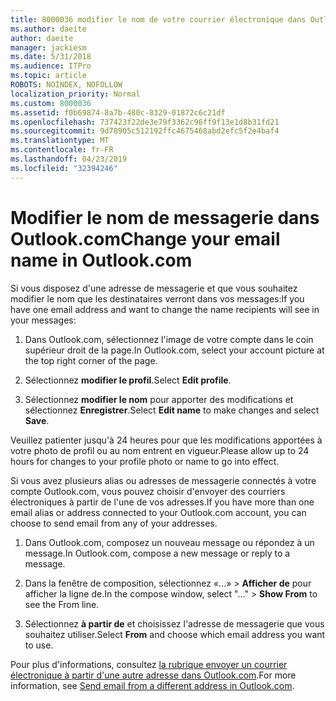 ```yaml
---
title: 8000036 modifier le nom de votre courrier électronique dans Outlook.com
ms.author: daeite
author: daeite
manager: jackiesm
ms.date: 5/31/2018
ms.audience: ITPro
ms.topic: article
ROBOTS: NOINDEX, NOFOLLOW
localization_priority: Normal
ms.custom: 8000036
ms.assetid: f0b69874-8a7b-480c-8329-01872c6c21df
ms.openlocfilehash: 737423f22de3e79f3362c96ff9f13e1d8b31fd21
ms.sourcegitcommit: 9d78905c512192ffc4675468abd2efc5f2e4baf4
ms.translationtype: MT
ms.contentlocale: fr-FR
ms.lasthandoff: 04/23/2019
ms.locfileid: "32394246"
---
```

# <a name="change-your-email-name-in-outlookcom"></a><span data-ttu-id="6ed10-102">Modifier le nom de messagerie dans Outlook.com</span><span class="sxs-lookup"><span data-stu-id="6ed10-102">Change your email name in Outlook.com</span></span>

<span data-ttu-id="6ed10-103">Si vous disposez d'une adresse de messagerie et que vous souhaitez modifier le nom que les destinataires verront dans vos messages:</span><span class="sxs-lookup"><span data-stu-id="6ed10-103">If you have one email address and want to change the name recipients will see in your messages:</span></span>
  
1. <span data-ttu-id="6ed10-104">Dans Outlook.com, sélectionnez l'image de votre compte dans le coin supérieur droit de la page.</span><span class="sxs-lookup"><span data-stu-id="6ed10-104">In Outlook.com, select your account picture at the top right corner of the page.</span></span>
    
2. <span data-ttu-id="6ed10-105">Sélectionnez **modifier le profil**.</span><span class="sxs-lookup"><span data-stu-id="6ed10-105">Select **Edit profile**.</span></span> 
    
3. <span data-ttu-id="6ed10-106">Sélectionnez **modifier le nom** pour apporter des modifications et sélectionnez **Enregistrer**.</span><span class="sxs-lookup"><span data-stu-id="6ed10-106">Select **Edit name** to make changes and select **Save**.</span></span> 
    
<span data-ttu-id="6ed10-107">Veuillez patienter jusqu'à 24 heures pour que les modifications apportées à votre photo de profil ou au nom entrent en vigueur.</span><span class="sxs-lookup"><span data-stu-id="6ed10-107">Please allow up to 24 hours for changes to your profile photo or name to go into effect.</span></span>
  
<span data-ttu-id="6ed10-108">Si vous avez plusieurs alias ou adresses de messagerie connectés à votre compte Outlook.com, vous pouvez choisir d'envoyer des courriers électroniques à partir de l'une de vos adresses.</span><span class="sxs-lookup"><span data-stu-id="6ed10-108">If you have more than one email alias or address connected to your Outlook.com account, you can choose to send email from any of your addresses.</span></span>
  
1. <span data-ttu-id="6ed10-109">Dans Outlook.com, composez un nouveau message ou répondez à un message.</span><span class="sxs-lookup"><span data-stu-id="6ed10-109">In Outlook.com, compose a new message or reply to a message.</span></span>
    
2. <span data-ttu-id="6ed10-110">Dans la fenêtre de composition, sélectionnez «...» \> **Afficher de** pour afficher la ligne de.</span><span class="sxs-lookup"><span data-stu-id="6ed10-110">In the compose window, select "..." \> **Show From** to see the From line.</span></span> 
    
3. <span data-ttu-id="6ed10-111">Sélectionnez **à partir de** et choisissez l'adresse de messagerie que vous souhaitez utiliser.</span><span class="sxs-lookup"><span data-stu-id="6ed10-111">Select **From** and choose which email address you want to use.</span></span> 
    
<span data-ttu-id="6ed10-112">Pour plus d'informations, consultez [la rubrique envoyer un courrier électronique à partir d'une autre adresse dans Outlook.com](https://go.microsoft.com/fwlink/p/?linkid=2001701&amp;clcid=0x409).</span><span class="sxs-lookup"><span data-stu-id="6ed10-112">For more information, see [Send email from a different address in Outlook.com](https://go.microsoft.com/fwlink/p/?linkid=2001701&amp;clcid=0x409).</span></span>
  

